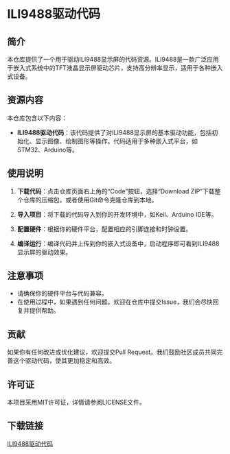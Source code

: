 # ILI9488驱动代码

## 简介

本仓库提供了一个用于驱动ILI9488显示屏的代码资源。ILI9488是一款广泛应用于嵌入式系统中的TFT液晶显示屏驱动芯片，支持高分辨率显示，适用于各种嵌入式设备。

## 资源内容

本仓库包含以下内容：

- **ILI9488驱动代码**：该代码提供了对ILI9488显示屏的基本驱动功能，包括初始化、显示图像、绘制图形等操作。代码适用于多种嵌入式平台，如STM32、Arduino等。

## 使用说明

1. **下载代码**：点击仓库页面右上角的“Code”按钮，选择“Download ZIP”下载整个仓库的压缩包，或者使用Git命令克隆仓库到本地。

2. **导入项目**：将下载的代码导入到你的开发环境中，如Keil、Arduino IDE等。

3. **配置硬件**：根据你的硬件平台，配置相应的引脚连接和时钟设置。

4. **编译运行**：编译代码并上传到你的嵌入式设备中，启动程序即可看到ILI9488显示屏的驱动效果。

## 注意事项

- 请确保你的硬件平台与代码兼容。
- 在使用过程中，如果遇到任何问题，欢迎在仓库中提交Issue，我们会尽快回复并提供帮助。

## 贡献

如果你有任何改进或优化建议，欢迎提交Pull Request。我们鼓励社区成员共同完善这个驱动代码，使其更加稳定和高效。

## 许可证

本项目采用MIT许可证，详情请参阅LICENSE文件。

## 下载链接

[ILI9488驱动代码](https://pan.quark.cn/s/716024b16638)